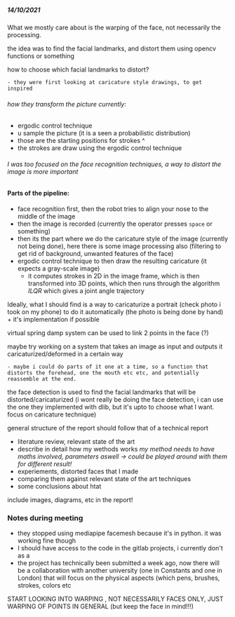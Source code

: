 ##### 14/10/2021

What we mostly care about is the warping of the face, not necessarily the processing.

the idea was to find the facial landmarks, and distort them using opencv functions or something

how to choose which facial landmarks to distort?

	- they were first looking at caricature style drawings, to get inspired

###### how they transform the picture currently: 

- ergodic control technique
- u sample the picture (it is a seen a probabilistic distribution)
- those are the starting positions for strokes ^
- the strokes are draw using the ergodic control technique



###### I was too focused on the face recognition techniques, a way to distort the image is more important 



#### Parts of the pipeline:

- face recognition first, then the robot tries to align your nose to the middle of the image
- then the image is recorded (currently the operator presses `space` or something)
- then its the part where we do the caricature style of the image (currently not being done), here there is some image processing also (filtering to get rid of background, unwanted features of the face)
- ergodic control technique to then draw the resulting caricature (it expects a gray-scale image)
  - it computes strokes in 2D in the image frame, which is then transformed into 3D points, which then runs through the algorithm *ILQR* which gives a joint angle trajectory

Ideally, what I should find is a way to caricaturize a portrait (check photo i took on my phone) to do it automatically (the photo is being done by hand) + it's implementation if possible

virtual spring damp system can be used to link 2 points in the face (?)

maybe try working on a system that takes an image as input and outputs it caricaturized/deformed in a certain way

	- maybe i could do parts of it one at a time, so a function that distorts the forehead, one the mouth etc etc, and potentially reassemble at the end.



the face detection is used to find the facial landmarks that will be distorted/caricaturized (i wont really be doing the face detection, i can use the one they implemented with dlib, but it's upto to choose what I want. focus on caricature technique)





general structure of the report should follow that of a technical report

- literature review, relevant state of the art
- describe in detail how my wethods works *my method needs to have maths involved, parameters aswell -> could be played around with them for different result!* 
- experiements, distorted faces that I made
- comparing them against relevant state of the art techniques
- some conclusions about htat

include images, diagrams,  etc in the report!



### Notes during meeting

- they stopped using mediapipe facemesh because it's in python. it was working fine though
- I should have access to the code in the gitlab projects, i currently don't as a
- the project has technically been submitted a week ago, now there will be a collaboration with another university (one in Constants and one in London) that will focus on the physical aspects (which pens, brushes, strokes, colors etc







START LOOKING INTO WARPING , NOT NECESSARILY FACES ONLY, JUST WARPING OF POINTS IN GENERAL (but keep the face in mind!!!) 

